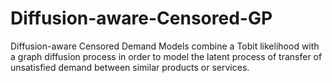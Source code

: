 # Diffusion-aware-Censored-GP
Diffusion-aware Censored Demand Models combine a Tobit likelihood with a graph diffusion process in order to model the latent process of transfer of unsatisfied demand between similar products or services.
